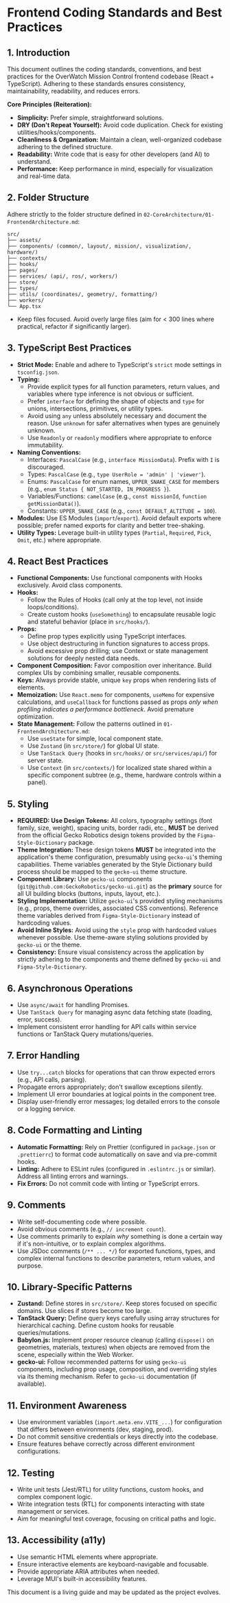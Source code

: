 # Frontend Coding Standards and Best Practices

## 1. Introduction

This document outlines the coding standards, conventions, and best practices for the OverWatch Mission Control frontend codebase (React + TypeScript). Adhering to these standards ensures consistency, maintainability, readability, and reduces errors.

**Core Principles (Reiteration):**

-   **Simplicity:** Prefer simple, straightforward solutions.
-   **DRY (Don't Repeat Yourself):** Avoid code duplication. Check for existing utilities/hooks/components.
-   **Cleanliness & Organization:** Maintain a clean, well-organized codebase adhering to the defined structure.
-   **Readability:** Write code that is easy for other developers (and AI) to understand.
-   **Performance:** Keep performance in mind, especially for visualization and real-time data.

## 2. Folder Structure

Adhere strictly to the folder structure defined in `02-CoreArchitecture/01-FrontendArchitecture.md`:

```
src/
├── assets/
├── components/ (common/, layout/, mission/, visualization/, hardware/)
├── contexts/
├── hooks/
├── pages/
├── services/ (api/, ros/, workers/)
├── store/
├── types/
├── utils/ (coordinates/, geometry/, formatting/)
├── workers/
└── App.tsx
```

-   Keep files focused. Avoid overly large files (aim for < 300 lines where practical, refactor if significantly larger).

## 3. TypeScript Best Practices

-   **Strict Mode:** Enable and adhere to TypeScript's `strict` mode settings in `tsconfig.json`.
-   **Typing:**
    -   Provide explicit types for all function parameters, return values, and variables where type inference is not obvious or sufficient.
    -   Prefer `interface` for defining the shape of objects and `type` for unions, intersections, primitives, or utility types.
    -   Avoid using `any` unless absolutely necessary and document the reason. Use `unknown` for safer alternatives when types are genuinely unknown.
    -   Use `Readonly` or `readonly` modifiers where appropriate to enforce immutability.
-   **Naming Conventions:**
    -   Interfaces: `PascalCase` (e.g., `interface MissionData`). Prefix with `I` is discouraged.
    -   Types: `PascalCase` (e.g., `type UserRole = 'admin' | 'viewer'`).
    -   Enums: `PascalCase` for enum names, `UPPER_SNAKE_CASE` for members (e.g., `enum Status { NOT_STARTED, IN_PROGRESS }`).
    -   Variables/Functions: `camelCase` (e.g., `const missionId`, `function getMissionData()`).
    -   Constants: `UPPER_SNAKE_CASE` (e.g., `const DEFAULT_ALTITUDE = 100`).
-   **Modules:** Use ES Modules (`import`/`export`). Avoid default exports where possible; prefer named exports for clarity and better tree-shaking.
-   **Utility Types:** Leverage built-in utility types (`Partial`, `Required`, `Pick`, `Omit`, etc.) where appropriate.

## 4. React Best Practices

-   **Functional Components:** Use functional components with Hooks exclusively. Avoid class components.
-   **Hooks:**
    -   Follow the Rules of Hooks (call only at the top level, not inside loops/conditions).
    -   Create custom hooks (`useSomething`) to encapsulate reusable logic and stateful behavior (place in `src/hooks/`).
-   **Props:**
    -   Define prop types explicitly using TypeScript interfaces.
    -   Use object destructuring in function signatures to access props.
    -   Avoid excessive prop drilling; use Context or state management solutions for deeply nested data needs.
-   **Component Composition:** Favor composition over inheritance. Build complex UIs by combining smaller, reusable components.
-   **Keys:** Always provide stable, unique `key` props when rendering lists of elements.
-   **Memoization:** Use `React.memo` for components, `useMemo` for expensive calculations, and `useCallback` for functions passed as props *only when profiling indicates a performance bottleneck*. Avoid premature optimization.
-   **State Management:** Follow the patterns outlined in `01-FrontendArchitecture.md`:
    -   Use `useState` for simple, local component state.
    -   Use `Zustand` (in `src/store/`) for global UI state.
    -   Use `TanStack Query` (hooks in `src/hooks/` or `src/services/api/`) for server state.
    -   Use `Context` (in `src/contexts/`) for localized state shared within a specific component subtree (e.g., theme, hardware controls within a panel).

## 5. Styling

-   **REQUIRED: Use Design Tokens:** All colors, typography settings (font family, size, weight), spacing units, border radii, etc., **MUST** be derived from the official Gecko Robotics design tokens provided by the `Figma-Style-Dictionary` package.
-   **Theme Integration:** These design tokens **MUST** be integrated into the application's theme configuration, presumably using `gecko-ui`'s theming capabilities. Theme variables generated by the Style Dictionary build process should be mapped to the `gecko-ui` theme structure.
-   **Component Library:** Use `gecko-ui` components (`git@github.com:GeckoRobotics/gecko-ui.git`) as the **primary** source for all UI building blocks (buttons, inputs, layout, etc.).
-   **Styling Implementation:** Utilize `gecko-ui`'s provided styling mechanisms (e.g., props, theme overrides, associated CSS conventions). Reference theme variables derived from `Figma-Style-Dictionary` instead of hardcoding values.
-   **Avoid Inline Styles:** Avoid using the `style` prop with hardcoded values whenever possible. Use theme-aware styling solutions provided by `gecko-ui` or the theme.
-   **Consistency:** Ensure visual consistency across the application by strictly adhering to the components and theme defined by `gecko-ui` and `Figma-Style-Dictionary`.

## 6. Asynchronous Operations

-   Use `async/await` for handling Promises.
-   Use `TanStack Query` for managing async data fetching state (loading, error, success).
-   Implement consistent error handling for API calls within service functions or TanStack Query mutations/queries.

## 7. Error Handling

-   Use `try...catch` blocks for operations that can throw expected errors (e.g., API calls, parsing).
-   Propagate errors appropriately; don't swallow exceptions silently.
-   Implement UI error boundaries at logical points in the component tree.
-   Display user-friendly error messages; log detailed errors to the console or a logging service.

## 8. Code Formatting and Linting

-   **Automatic Formatting:** Rely on Prettier (configured in `package.json` or `.prettierrc`) to format code automatically on save and via pre-commit hooks.
-   **Linting:** Adhere to ESLint rules (configured in `.eslintrc.js` or similar). Address all linting errors and warnings.
-   **Fix Errors:** Do not commit code with linting or TypeScript errors.

## 9. Comments

-   Write self-documenting code where possible.
-   Avoid obvious comments (e.g., `// increment count`).
-   Use comments primarily to explain *why* something is done a certain way if it's non-intuitive, or to explain complex algorithms.
-   Use JSDoc comments (`/** ... */`) for exported functions, types, and complex internal functions to describe parameters, return values, and purpose.

## 10. Library-Specific Patterns

-   **Zustand:** Define stores in `src/store/`. Keep stores focused on specific domains. Use slices if stores become too large.
-   **TanStack Query:** Define query keys carefully using array structures for hierarchical caching. Define custom hooks for reusable queries/mutations.
-   **Babylon.js:** Implement proper resource cleanup (calling `dispose()` on geometries, materials, textures) when objects are removed from the scene, especially within the Web Worker.
-   **gecko-ui:** Follow recommended patterns for using `gecko-ui` components, including prop usage, composition, and overriding styles via its theming mechanism. Refer to `gecko-ui` documentation (if available).

## 11. Environment Awareness

-   Use environment variables (`import.meta.env.VITE_...`) for configuration that differs between environments (dev, staging, prod).
-   Do not commit sensitive credentials or keys directly into the codebase.
-   Ensure features behave correctly across different environment configurations.

## 12. Testing

-   Write unit tests (Jest/RTL) for utility functions, custom hooks, and complex component logic.
-   Write integration tests (RTL) for components interacting with state management or services.
-   Aim for meaningful test coverage, focusing on critical paths and logic.

## 13. Accessibility (a11y)

-   Use semantic HTML elements where appropriate.
-   Ensure interactive elements are keyboard-navigable and focusable.
-   Provide appropriate ARIA attributes when needed.
-   Leverage MUI's built-in accessibility features.

This document is a living guide and may be updated as the project evolves. 